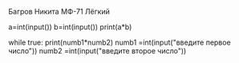 Багров Никита МФ-71 Лёгкий

a=int(input())
b=int(input())
print(a*b)


while true:
print(numb1*numb2)
numb1 =int(input("введите первое число"))
numb2 =int(input("введите второе число"))
